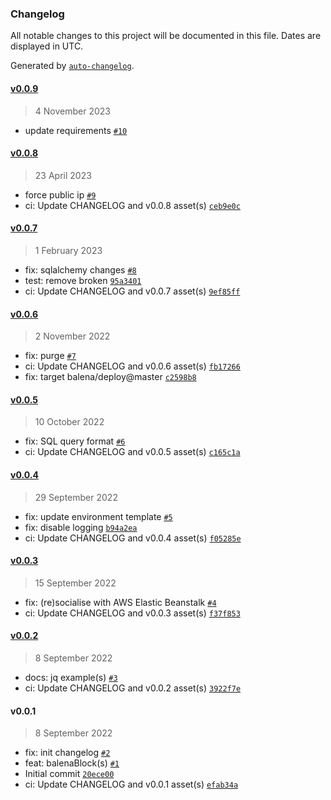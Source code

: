 ### Changelog

All notable changes to this project will be documented in this file. Dates are displayed in UTC.

Generated by [`auto-changelog`](https://github.com/CookPete/auto-changelog).

#### [v0.0.9](https://github.com/belodetek/unzoner-api/compare/v0.0.8...v0.0.9)

> 4 November 2023

- update requirements [`#10`](https://github.com/belodetek/unzoner-api/pull/10)

#### [v0.0.8](https://github.com/belodetek/unzoner-api/compare/v0.0.7...v0.0.8)

> 23 April 2023

- force public ip [`#9`](https://github.com/belodetek/unzoner-api/pull/9)
- ci: Update CHANGELOG and v0.0.8 asset(s) [`ceb9e0c`](https://github.com/belodetek/unzoner-api/commit/ceb9e0c35b5c89e375f15bcdb49cfa51826f7a92)

#### [v0.0.7](https://github.com/belodetek/unzoner-api/compare/v0.0.6...v0.0.7)

> 1 February 2023

- fix: sqlalchemy changes [`#8`](https://github.com/belodetek/unzoner-api/pull/8)
- test: remove broken [`95a3401`](https://github.com/belodetek/unzoner-api/commit/95a34010e1272c008e672f567cc143ed690f09d6)
- ci: Update CHANGELOG and v0.0.7 asset(s) [`9ef85ff`](https://github.com/belodetek/unzoner-api/commit/9ef85ff0d57c74c34c5c118a9bfb03f146777204)

#### [v0.0.6](https://github.com/belodetek/unzoner-api/compare/v0.0.5...v0.0.6)

> 2 November 2022

- fix: purge [`#7`](https://github.com/belodetek/unzoner-api/pull/7)
- ci: Update CHANGELOG and v0.0.6 asset(s) [`fb17266`](https://github.com/belodetek/unzoner-api/commit/fb1726632567721ec74ebec5c60d4d9e37044d46)
- fix: target balena/deploy@master [`c2598b8`](https://github.com/belodetek/unzoner-api/commit/c2598b8f947f23868e75d21298178e9a47d55feb)

#### [v0.0.5](https://github.com/belodetek/unzoner-api/compare/v0.0.4...v0.0.5)

> 10 October 2022

- fix: SQL query format [`#6`](https://github.com/belodetek/unzoner-api/pull/6)
- ci: Update CHANGELOG and v0.0.5 asset(s) [`c165c1a`](https://github.com/belodetek/unzoner-api/commit/c165c1a867ecb81d1d7bbf5d130eb817a41cfffb)

#### [v0.0.4](https://github.com/belodetek/unzoner-api/compare/v0.0.3...v0.0.4)

> 29 September 2022

- fix: update environment template [`#5`](https://github.com/belodetek/unzoner-api/pull/5)
- fix: disable logging [`b94a2ea`](https://github.com/belodetek/unzoner-api/commit/b94a2ea81a5fd8528e0704a8d30dfbcf927cbd8a)
- ci: Update CHANGELOG and v0.0.4 asset(s) [`f05285e`](https://github.com/belodetek/unzoner-api/commit/f05285ee41cbbc802c380b85ee612b5552e9baf2)

#### [v0.0.3](https://github.com/belodetek/unzoner-api/compare/v0.0.2...v0.0.3)

> 15 September 2022

- fix: (re)socialise with AWS Elastic Beanstalk [`#4`](https://github.com/belodetek/unzoner-api/pull/4)
- ci: Update CHANGELOG and v0.0.3 asset(s) [`f37f853`](https://github.com/belodetek/unzoner-api/commit/f37f853c903709e12ccc179d28a368c4e8e8ae01)

#### [v0.0.2](https://github.com/belodetek/unzoner-api/compare/v0.0.1...v0.0.2)

> 8 September 2022

- docs: jq example(s) [`#3`](https://github.com/belodetek/unzoner-api/pull/3)
- ci: Update CHANGELOG and v0.0.2 asset(s) [`3922f7e`](https://github.com/belodetek/unzoner-api/commit/3922f7ea1b2a6071445eb4cd359a519a559189f5)

#### v0.0.1

> 8 September 2022

- fix: init changelog [`#2`](https://github.com/belodetek/unzoner-api/pull/2)
- feat: balenaBlock(s) [`#1`](https://github.com/belodetek/unzoner-api/pull/1)
- Initial commit [`20ece00`](https://github.com/belodetek/unzoner-api/commit/20ece00c6949ed313eee4f1bea3759ddaad87f27)
- ci: Update CHANGELOG and v0.0.1 asset(s) [`efab34a`](https://github.com/belodetek/unzoner-api/commit/efab34a98767967cda7a4c863fe8a557202e06ff)
